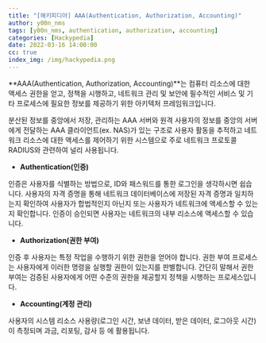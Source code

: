 ```yaml
---
title: "[해키피디아] AAA(Authentication, Authorization, Accounting)"
author: y00n_nms
tags: [y00n_nms, authentication, authorization, accounting]
categories: [Hackypedia]
date: 2022-03-16 14:00:00
cc: true
index_img: /img/hackypedia.png
---
```


**AAA(Authentication, Authorization, Accounting)**는 컴퓨터 리소스에 대한 액세스 권한을 얻고, 정책을 시행하고, 네트워크 관리 및 보안에 필수적인 서비스 및 기타 프로세스에 필요한 정보를 제공하기 위한 아키텍처 프레임워크입니다.

분산된 정보를 중앙에서 저장, 관리하는 AAA 서버와 원격 사용자의 정보를 중앙의 서버에게 전달하는 AAA 클라이언트(ex. NAS)가 있는 구조로 사용자 활동을 추적하고 네트워크 리소스에 대한 액세스를 제어하기 위한 시스템으로 주로 네트워크 프로토콜 RADIUS와 관련하여 널리 사용됩니다.

- **Authentication(인증)**

인증은 사용자를 식별하는 방법으로, ID와 패스워드를 통한 로그인을 생각하시면 쉽습니다. 사용자의 자격 증명을 통해 네트워크 데이터베이스에 저장된 자격 증명과 일치하는지 확인하여 사용자가 합법적인지 아닌지 또는 사용자가 네트워크에 액세스할 수 있는지 확인합니다. 인증이 승인되면 사용자는 네트워크의 내부 리소스에 액세스할 수 있습니다.

- **Authorization(권한 부여)**

인증 후 사용자는 특정 작업을 수행하기 위한 권한을 얻어야 합니다. 권한 부여 프로세스는 사용자에게 이러한 명령을 실행할 권한이 있는지를 판별합니다. 간단히 말해서 권한 부여는 검증된 사용자에게 어떤 수준의 권한을 제공할지 정책을 시행하는 프로세스입니다.

- **Accounting(계정 관리)**

사용자의 시스템 리소스 사용량(로그인 시간, 보낸 데이터, 받은 데이터, 로그아웃 시간)이 측정되며 과금, 리포팅, 감사 등 에 활용됩니다.